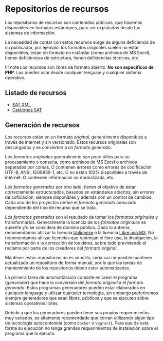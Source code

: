 # Repositorios de recursos

Los repositorios de recursos son contenidos públicos, que hacemos disponibles en formatos estándares, para ser explotados
desde tus sistemas de información.

La necesidad de contar con estos recursos surge de alguna deficiencia de su publicador, por ejemplo: los formatos originales
suelen no estar disponibles, están en formato no estándar (como archivos de MS Excel), tienen deficiencias de estructura,
tienen deficiencias técnicas, etc.

!!! note
    Los recursos son libres de formato abierto. **No son específicos de PHP**.
    Los puedes usar desde cualquier lenguaje y cualquier sistema operativo.

## Listado de recursos

- [SAT XML](sat-xml.md)
- [Catálogos SAT](sat-catalogs.md)

## Generación de recursos

Los recursos están en un formato *original*, generalmente disponibles a través de internet y sin versionado.
Estos recursos originales son descargados y se *convierten* a un *formato generado*.

Los *formatos originales* generalmente son poco útiles para su procesamiento o consulta, como archivos de MS Excel
o archivos separados por comas. O contienen errores como errores de codificación UTF-8, ANSI, ISO8859-1, etc.
O no están 100% disponibles a través de internet. O contienen información no normalizada, etc.

Los *formatos generados* por otro lado, tienen el objetivo de estar correctamente estructurados, basados en estándares
abiertos, sin errores de coficiación, siempre disponibles y además con un control de cambios. Cada uno de los proyectos
define el *formato generado* adecuado dependiendo del tipo de recurso que se trata.

Los *formatos generados* son el resultado de tomar los *formatos originales* y transformarlos. Generalmente la licencia
de los *formatos originales* es ausente y/o se considera de dominio público. Dado lo anterior, recomendamos utilizar
la licencia [Unlicense](http://unlicense.org/) o la licencia [Libre uso MX](https://datos.gob.mx/libreusomx).
No recomendamos utilizar licencias que restrinjan el libre uso, la divulgación, la transformación o la corrección de
los datos, sobre todo previniendo el reclamo por parte de los creadores del *formato original*.

Mantener estos repositorios no es sencillo, sería casi imposible mantener actualizado un repositorio de forma manual,
por lo que las tareas de mantenimiento de los repositorios deben estar automatizadas.

La primera tarea de automatización consiste en crear el programa (*generador*) que hace la *conversión* del *formato original*
a el *formato generado*. Estos programas generadores pueden estar elaborados en cualquier lenguage y utilizar cualquier
tecnología, sin embargo preferiremos siempre generadores que sean libres, públicos y que se ejecuten sobre
sistemas operativos libres.

Debido a que los generadores pueden tener sus propios requerimientos muy variados, es altamente recomendado que corran
utilizando algún tipo de tecnología autocontenida (como `Docker` o `Vagrant`). Para que de esta forma su ejecución no
tenga grandes requerimientos de instalación sobre el programa que lo ejecuta.
